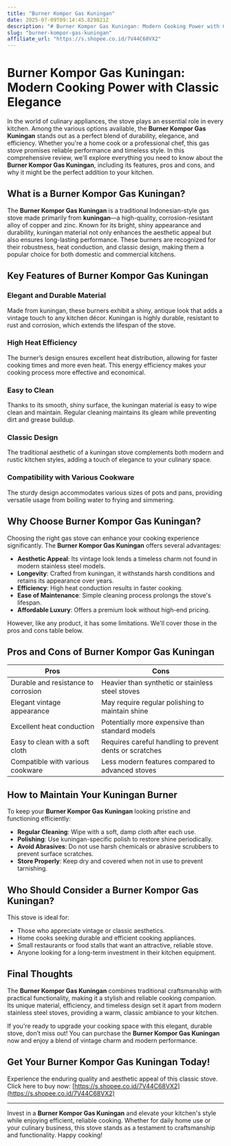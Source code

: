 ```yaml
---
title: "Burner Kompor Gas Kuningan"
date: 2025-07-09T09:14:45.829821Z
description: "# Burner Kompor Gas Kuningan: Modern Cooking Power with Classic Elegance..."
slug: "burner-kompor-gas-kuningan"
affiliate_url: "https://s.shopee.co.id/7V44C68VX2"
---
```

# Burner Kompor Gas Kuningan: Modern Cooking Power with Classic Elegance

In the world of culinary appliances, the stove plays an essential role in every kitchen. Among the various options available, the **Burner Kompor Gas Kuningan** stands out as a perfect blend of durability, elegance, and efficiency. Whether you're a home cook or a professional chef, this gas stove promises reliable performance and timeless style. In this comprehensive review, we'll explore everything you need to know about the **Burner Kompor Gas Kuningan**, including its features, pros and cons, and why it might be the perfect addition to your kitchen.

## What is a Burner Kompor Gas Kuningan?

The **Burner Kompor Gas Kuningan** is a traditional Indonesian-style gas stove made primarily from **kuningan**—a high-quality, corrosion-resistant alloy of copper and zinc. Known for its bright, shiny appearance and durability, kuningan material not only enhances the aesthetic appeal but also ensures long-lasting performance. These burners are recognized for their robustness, heat conduction, and classic design, making them a popular choice for both domestic and commercial kitchens.

## Key Features of Burner Kompor Gas Kuningan

### Elegant and Durable Material
Made from kuningan, these burners exhibit a shiny, antique look that adds a vintage touch to any kitchen décor. Kuningan is highly durable, resistant to rust and corrosion, which extends the lifespan of the stove.

### High Heat Efficiency
The burner’s design ensures excellent heat distribution, allowing for faster cooking times and more even heat. This energy efficiency makes your cooking process more effective and economical.

### Easy to Clean
Thanks to its smooth, shiny surface, the kuningan material is easy to wipe clean and maintain. Regular cleaning maintains its gleam while preventing dirt and grease buildup.

### Classic Design
The traditional aesthetic of a kuningan stove complements both modern and rustic kitchen styles, adding a touch of elegance to your culinary space.

### Compatibility with Various Cookware
The sturdy design accommodates various sizes of pots and pans, providing versatile usage from boiling water to frying and simmering.

## Why Choose Burner Kompor Gas Kuningan?

Choosing the right gas stove can enhance your cooking experience significantly. The **Burner Kompor Gas Kuningan** offers several advantages:

- **Aesthetic Appeal**: Its vintage look lends a timeless charm not found in modern stainless steel models.
- **Longevity**: Crafted from kuningan, it withstands harsh conditions and retains its appearance over years.
- **Efficiency**: High heat conduction results in faster cooking.
- **Ease of Maintenance**: Simple cleaning process prolongs the stove's lifespan.
- **Affordable Luxury**: Offers a premium look without high-end pricing.

However, like any product, it has some limitations. We'll cover those in the pros and cons table below.

## Pros and Cons of Burner Kompor Gas Kuningan

| **Pros**                                     | **Cons**                                              |
|----------------------------------------------|-------------------------------------------------------|
| Durable and resistance to corrosion       | Heavier than synthetic or stainless steel stoves  |
| Elegant vintage appearance                 | May require regular polishing to maintain shine   |
| Excellent heat conduction                  | Potentially more expensive than standard models   |
| Easy to clean with a soft cloth            | Requires careful handling to prevent dents or scratches |
| Compatible with various cookware           | Less modern features compared to advanced stoves |

## How to Maintain Your Kuningan Burner

To keep your **Burner Kompor Gas Kuningan** looking pristine and functioning efficiently:

- **Regular Cleaning**: Wipe with a soft, damp cloth after each use.
- **Polishing**: Use kuningan-specific polish to restore shine periodically.
- **Avoid Abrasives**: Do not use harsh chemicals or abrasive scrubbers to prevent surface scratches.
- **Store Properly**: Keep dry and covered when not in use to prevent tarnishing.

## Who Should Consider a Burner Kompor Gas Kuningan?

This stove is ideal for:

- Those who appreciate vintage or classic aesthetics.
- Home cooks seeking durable and efficient cooking appliances.
- Small restaurants or food stalls that want an attractive, reliable stove.
- Anyone looking for a long-term investment in their kitchen equipment.

## Final Thoughts

The **Burner Kompor Gas Kuningan** combines traditional craftsmanship with practical functionality, making it a stylish and reliable cooking companion. Its unique material, efficiency, and timeless design set it apart from modern stainless steel stoves, providing a warm, classic ambiance to your kitchen.

If you're ready to upgrade your cooking space with this elegant, durable stove, don’t miss out! You can purchase the **Burner Kompor Gas Kuningan** now and enjoy a blend of vintage charm and modern performance.

## Get Your Burner Kompor Gas Kuningan Today!

Experience the enduring quality and aesthetic appeal of this classic stove. Click here to buy now: [https://s.shopee.co.id/7V44C68VX2](https://s.shopee.co.id/7V44C68VX2)

---

Invest in a **Burner Kompor Gas Kuningan** and elevate your kitchen's style while enjoying efficient, reliable cooking. Whether for daily home use or your culinary business, this stove stands as a testament to craftsmanship and functionality. Happy cooking!